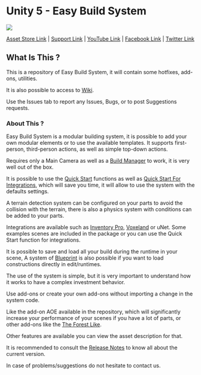 # Unity 5 - Easy Build System

[![](https://gyazo.com/6510e91979bfdd8cca26947949d71bb5.png)](https://www.assetstore.unity3d.com/#!/content/45394)

[Asset Store Link](https://www.assetstore.unity3d.com/#!/content/45394) | [Support Link](https://www.assetstore.unity3d.com/#!/content/45394) | [YouTube Link](https://www.youtube.com/channel/UCpqX66gZrAtGJmXJA5k-ciw/) | [Facebook Link](https://www.facebook.com/AdsStudioQuebec/) | [Twitter Link](https://www.youtube.com/channel/UCpqX66gZrAtGJmXJA5k-ciw/)

## What Is This ?

This is a repository of Easy Build System, it will contain some hotfixes, add-ons, utilities.

It is also possible to access to [Wiki](https://github.com/).

Use the Issues tab to report any Issues, Bugs, or to post Suggestions requests.

### About This ?

Easy Build System is a modular building system, it is possible to add your own modular elements or to use the available templates.
It supports first-person, third-person actions, as well as simple top-down actions.

Requires only a Main Camera as well as a [Build Manager](https://www.adsstudio12.net/) to work, it is very well out of the box.

It is possible to use the [Quick Start](https://www.adsstudio12.net/) functions as well as [Quick Start For Integrations](https://www.adsstudio12.net/), which will save you time, it will allow to use the system with the defaults settings.

A terrain detection system can be configured on your parts to avoid the collision with the terrain, there is also a physics system with conditions can be added to your parts.

Integrations are available such as [Inventory Pro](https://www.assetstore.unity3d.com/en/?stay#!/content/66801), [Voxeland](https://www.assetstore.unity3d.com/en/?stay#!/content/9180) or uNet.
Some examples scenes are included in the package or you can use the Quick Start function for integrations.

It is possible to save and load all your build during the runtime in your scene, 
A system of [Blueprint](https://www.adsstudio12.net/) is also possible if you want to load constructions directly in edit/runtimes.

The use of the system is simple, but it is very important to understand how it works to have a complex investment behavior.

Use add-ons or create your own add-ons without importing a change in the system code.

Like the add-on AOE available in the repository, which will significantly increase your performance of your scenes if you have a lot of parts, or other add-ons like the [The Forest Like](https://www.youtube.com/watch?v=GMeZ9TLTIsQ).

Other features are available you can view the asset description for that.

It is recommended to consult the [Release Notes](https://www.adsstudio12.net/) to know all about the current version.

In case of problems/suggestions do not hesitate to contact us.

